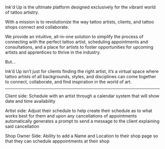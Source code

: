 Ink'd Up is the ultimate platform designed exclusively for the vibrant world of tattoo artistry. 

With a mission is to revolutionize the way tattoo artists, clients, and tattoo shops connect and collaborate. 

We provide an intuitive, all-in-one solution to simplify the process of connecting with the perfect tattoo artist, scheduling appointments and consultations, and a place for artists to foster opportunities for upcoming artists and apprentices to thrive in the industry.

But…

Ink’d Up isn’t just for clients finding the right artist, it’s a virtual space where tattoo artists of all backgrounds, styles, and disciplines can come together to connect, collaborate, and find inspiration in the world of art.

----------

Client side:
Schedule with an artist through a calendar system that will show date and time availability

Artist side:
Adjust their schedule to help create their schedule as to what works best for them and upon any cancellations of appointments automatically generates a prompt to send a message to the client explaining said cancellation

Shop Owner Side:
Ability to add a Name and Location to their shop page so that they can schedule apppointments at their shop